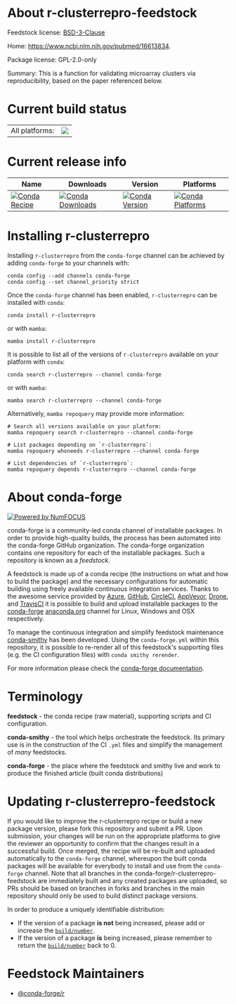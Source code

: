 About r-clusterrepro-feedstock
==============================

Feedstock license: [BSD-3-Clause](https://github.com/conda-forge/r-clusterrepro-feedstock/blob/main/LICENSE.txt)

Home: https://www.ncbi.nlm.nih.gov/pubmed/16613834.

Package license: GPL-2.0-only

Summary: This is a function for validating microarray clusters via reproducibility, based on the paper referenced below.

Current build status
====================


<table><tr><td>All platforms:</td>
    <td>
      <a href="https://dev.azure.com/conda-forge/feedstock-builds/_build/latest?definitionId=12977&branchName=main">
        <img src="https://dev.azure.com/conda-forge/feedstock-builds/_apis/build/status/r-clusterrepro-feedstock?branchName=main">
      </a>
    </td>
  </tr>
</table>

Current release info
====================

| Name | Downloads | Version | Platforms |
| --- | --- | --- | --- |
| [![Conda Recipe](https://img.shields.io/badge/recipe-r--clusterrepro-green.svg)](https://anaconda.org/conda-forge/r-clusterrepro) | [![Conda Downloads](https://img.shields.io/conda/dn/conda-forge/r-clusterrepro.svg)](https://anaconda.org/conda-forge/r-clusterrepro) | [![Conda Version](https://img.shields.io/conda/vn/conda-forge/r-clusterrepro.svg)](https://anaconda.org/conda-forge/r-clusterrepro) | [![Conda Platforms](https://img.shields.io/conda/pn/conda-forge/r-clusterrepro.svg)](https://anaconda.org/conda-forge/r-clusterrepro) |

Installing r-clusterrepro
=========================

Installing `r-clusterrepro` from the `conda-forge` channel can be achieved by adding `conda-forge` to your channels with:

```
conda config --add channels conda-forge
conda config --set channel_priority strict
```

Once the `conda-forge` channel has been enabled, `r-clusterrepro` can be installed with `conda`:

```
conda install r-clusterrepro
```

or with `mamba`:

```
mamba install r-clusterrepro
```

It is possible to list all of the versions of `r-clusterrepro` available on your platform with `conda`:

```
conda search r-clusterrepro --channel conda-forge
```

or with `mamba`:

```
mamba search r-clusterrepro --channel conda-forge
```

Alternatively, `mamba repoquery` may provide more information:

```
# Search all versions available on your platform:
mamba repoquery search r-clusterrepro --channel conda-forge

# List packages depending on `r-clusterrepro`:
mamba repoquery whoneeds r-clusterrepro --channel conda-forge

# List dependencies of `r-clusterrepro`:
mamba repoquery depends r-clusterrepro --channel conda-forge
```


About conda-forge
=================

[![Powered by
NumFOCUS](https://img.shields.io/badge/powered%20by-NumFOCUS-orange.svg?style=flat&colorA=E1523D&colorB=007D8A)](https://numfocus.org)

conda-forge is a community-led conda channel of installable packages.
In order to provide high-quality builds, the process has been automated into the
conda-forge GitHub organization. The conda-forge organization contains one repository
for each of the installable packages. Such a repository is known as a *feedstock*.

A feedstock is made up of a conda recipe (the instructions on what and how to build
the package) and the necessary configurations for automatic building using freely
available continuous integration services. Thanks to the awesome service provided by
[Azure](https://azure.microsoft.com/en-us/services/devops/), [GitHub](https://github.com/),
[CircleCI](https://circleci.com/), [AppVeyor](https://www.appveyor.com/),
[Drone](https://cloud.drone.io/welcome), and [TravisCI](https://travis-ci.com/)
it is possible to build and upload installable packages to the
[conda-forge](https://anaconda.org/conda-forge) [anaconda.org](https://anaconda.org/)
channel for Linux, Windows and OSX respectively.

To manage the continuous integration and simplify feedstock maintenance
[conda-smithy](https://github.com/conda-forge/conda-smithy) has been developed.
Using the ``conda-forge.yml`` within this repository, it is possible to re-render all of
this feedstock's supporting files (e.g. the CI configuration files) with ``conda smithy rerender``.

For more information please check the [conda-forge documentation](https://conda-forge.org/docs/).

Terminology
===========

**feedstock** - the conda recipe (raw material), supporting scripts and CI configuration.

**conda-smithy** - the tool which helps orchestrate the feedstock.
                   Its primary use is in the construction of the CI ``.yml`` files
                   and simplify the management of *many* feedstocks.

**conda-forge** - the place where the feedstock and smithy live and work to
                  produce the finished article (built conda distributions)


Updating r-clusterrepro-feedstock
=================================

If you would like to improve the r-clusterrepro recipe or build a new
package version, please fork this repository and submit a PR. Upon submission,
your changes will be run on the appropriate platforms to give the reviewer an
opportunity to confirm that the changes result in a successful build. Once
merged, the recipe will be re-built and uploaded automatically to the
`conda-forge` channel, whereupon the built conda packages will be available for
everybody to install and use from the `conda-forge` channel.
Note that all branches in the conda-forge/r-clusterrepro-feedstock are
immediately built and any created packages are uploaded, so PRs should be based
on branches in forks and branches in the main repository should only be used to
build distinct package versions.

In order to produce a uniquely identifiable distribution:
 * If the version of a package **is not** being increased, please add or increase
   the [``build/number``](https://docs.conda.io/projects/conda-build/en/latest/resources/define-metadata.html#build-number-and-string).
 * If the version of a package **is** being increased, please remember to return
   the [``build/number``](https://docs.conda.io/projects/conda-build/en/latest/resources/define-metadata.html#build-number-and-string)
   back to 0.

Feedstock Maintainers
=====================

* [@conda-forge/r](https://github.com/orgs/conda-forge/teams/r/)

